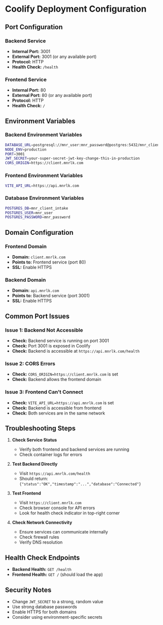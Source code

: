 # Coolify Deployment Configuration

## Port Configuration

### Backend Service
- **Internal Port:** 3001
- **External Port:** 3001 (or any available port)
- **Protocol:** HTTP
- **Health Check:** `/health`

### Frontend Service
- **Internal Port:** 80
- **External Port:** 80 (or any available port)
- **Protocol:** HTTP
- **Health Check:** `/`

## Environment Variables

### Backend Environment Variables
```bash
DATABASE_URL=postgresql://mnr_user:mnr_password@postgres:5432/mnr_client_intake
NODE_ENV=production
PORT=3001
JWT_SECRET=your-super-secret-jwt-key-change-this-in-production
CORS_ORIGIN=https://client.mnrlk.com
```

### Frontend Environment Variables
```bash
VITE_API_URL=https://api.mnrlk.com
```

### Database Environment Variables
```bash
POSTGRES_DB=mnr_client_intake
POSTGRES_USER=mnr_user
POSTGRES_PASSWORD=mnr_password
```

## Domain Configuration

### Frontend Domain
- **Domain:** `client.mnrlk.com`
- **Points to:** Frontend service (port 80)
- **SSL:** Enable HTTPS

### Backend Domain
- **Domain:** `api.mnrlk.com`
- **Points to:** Backend service (port 3001)
- **SSL:** Enable HTTPS

## Common Port Issues

### Issue 1: Backend Not Accessible
- **Check:** Backend service is running on port 3001
- **Check:** Port 3001 is exposed in Coolify
- **Check:** Backend is accessible at `https://api.mnrlk.com/health`

### Issue 2: CORS Errors
- **Check:** `CORS_ORIGIN=https://client.mnrlk.com` is set
- **Check:** Backend allows the frontend domain

### Issue 3: Frontend Can't Connect
- **Check:** `VITE_API_URL=https://api.mnrlk.com` is set
- **Check:** Backend is accessible from frontend
- **Check:** Both services are in the same network

## Troubleshooting Steps

1. **Check Service Status**
   - Verify both frontend and backend services are running
   - Check container logs for errors

2. **Test Backend Directly**
   - Visit `https://api.mnrlk.com/health`
   - Should return: `{"status":"OK","timestamp":"...","database":"Connected"}`

3. **Test Frontend**
   - Visit `https://client.mnrlk.com`
   - Check browser console for API errors
   - Look for health check indicator in top-right corner

4. **Check Network Connectivity**
   - Ensure services can communicate internally
   - Check firewall rules
   - Verify DNS resolution

## Health Check Endpoints

- **Backend Health:** `GET /health`
- **Frontend Health:** `GET /` (should load the app)

## Security Notes

- Change `JWT_SECRET` to a strong, random value
- Use strong database passwords
- Enable HTTPS for both domains
- Consider using environment-specific secrets
